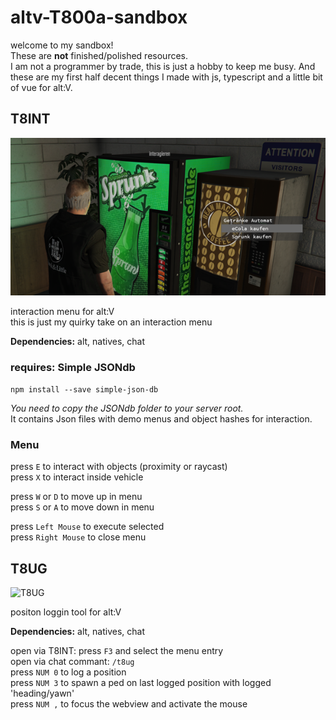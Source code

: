 # altv-T800a-sandbox
welcome to my sandbox! \
These are **not** finished/polished resources. \
I am not a programmer by trade, this is just a hobby to keep me busy. And these are my first half decent things I made with js, typescript and a little bit of vue for alt:V.


## T8INT
![T8INT](img/img_t8int.png?raw=true "interaction menu")

interaction menu for alt:V \
this is just my quirky take on an interaction menu

**Dependencies:** alt, natives, chat

### requires: Simple JSONdb
```npm install --save simple-json-db```

*You need to copy the JSONdb folder to your server root.* \
It contains Json files with demo menus and object hashes for interaction.

### Menu
press ```E``` to interact with objects (proximity or raycast) \
press ```X``` to interact inside vehicle

press ```W``` or ```D``` to move up in menu \
press ```S``` or ```A``` to move down in menu

press ```Left Mouse``` to execute selected \
press ```Right Mouse``` to close menu



## T8UG
![T8UG](img/img_t8ug.png?raw=true "pos logging tool")

positon loggin tool for alt:V

**Dependencies:** alt, natives, chat

open via T8INT: press ```F3``` and select the menu entry \
open via chat commant: ```/t8ug```\
press ```NUM 0``` to log a position \
press ```NUM 3``` to spawn a ped on last logged position with logged 'heading/yawn' \
press ```NUM ,``` to focus the webview and activate the mouse

